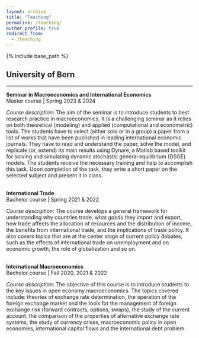 ```yaml
---
layout: archive
title: "Teaching"
permalink: /teaching/
author_profile: true
redirect_from:
  - /teaching
---
```


{% include base_path %}

## University of Bern
---

**Seminar in Macroeconomics and International Economics**<br>
Master course | Spring 2023 & 2024

*Course description*:   The aim of the seminar is to introduce students to best research practice in macroeconomics. It is a challenging seminar as it relies on both theoretical (modeling) and applied (computational and econometric) tools. The students have to select (either solo or in a group) a paper from a list of works that have been published in leading international economic journals. They have to read and understand the paper, solve the model, and replicate (or, extend) its main results using Dynare, a Matlab based toolkit for solving and simulating dynamic stochastic general equilibrium (DSGE) models. The students receive the necessary training and help to accomplish this task. Upon completion of the task, they write a short paper on the selected subject and present it in class.

&nbsp;  
**International Trade**<br>
Bachelor course | Spring 2021 & 2022

*Course description*: The course develops a general framework for understanding why countries trade, what goods they import and export, how trade affects the allocation of resources and the distribution of income, the benefits from international trade, and the implications of trade policy. It also covers topics that are at the center stage of current policy debates, such as the effects of international trade on unemployment and on economic growth, the role of globalization and so on.

&nbsp;  
**International Macroeconomics**<br>
Bachelor course | Fall 2020, 2021 & 2022

*Course description*: The objective of this course is to introduce students to the key issues in open economy macroeconomics. The topics covered include: theories of exchange rate determination, the operation of the foreign exchange market and the tools for the management of foreign exchange risk (forward contracts, options, swaps), the study of the current account, the comparison of the properties of alternative exchange rate systems, the study of currency crises, macroeconomic policy in open economies, international capital flows and the international debt problem.
